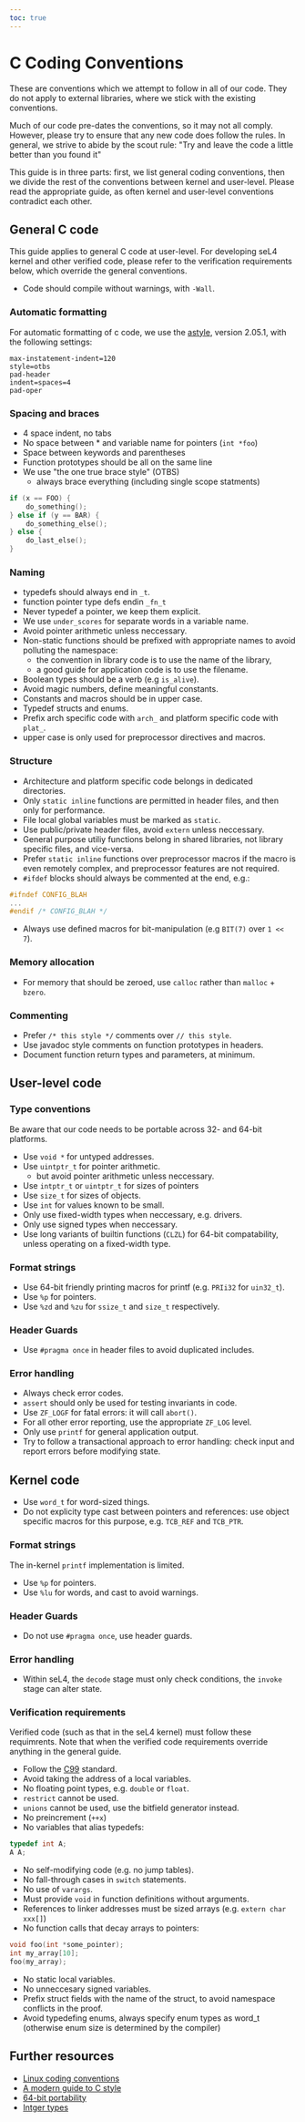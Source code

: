 ```yaml
---
toc: true
---
```


# C Coding Conventions

These are conventions which we attempt to follow in all of our code. They do not apply to external
libraries, where we stick with the existing conventions.

Much of our code pre-dates the conventions, so it may not all comply. However, please try to ensure
that any new code does follow the rules. In general, we strive to abide by the scout rule:
"Try and leave the code a little better than you found it"

This guide is in three parts: first, we list general coding conventions, then we divide the rest of
the conventions between kernel and user-level. Please read the appropriate guide, as often kernel
and user-level conventions contradict each other.

## General C code

This guide applies to general C code at user-level. For developing seL4 kernel and other verified
code, please refer to the verification requirements below, which override the general conventions.

* Code should compile without warnings, with `-Wall`.

### Automatic formatting

For automatic formatting of c code, we use the [astyle](http://astyle.sourceforge.net/), version 2.05.1, with the following settings:

```
max-instatement-indent=120
style=otbs
pad-header
indent=spaces=4
pad-oper
```

### Spacing and braces

* 4 space indent, no tabs
* No space between * and variable name for pointers (`int *foo`)
* Space between keywords and parentheses
* Function prototypes should be all on the same line
* We use "the one true brace style" (OTBS)
    * always brace everything (including single scope statments)
```c
if (x == FOO) {
    do_something();
} else if (y == BAR) {
    do_something_else();
} else {
    do_last_else();
}
```

### Naming

* typedefs should always end in `_t`.
* function pointer type defs endin `_fn_t`
* Never typedef a pointer, we keep them explicit.
* We use `under_scores` for separate words in a variable name.
* Avoid pointer arithmetic unless neccessary.
* Non-static functions should be prefixed with appropriate names to avoid polluting the namespace:
    * the convention in library code is to use the name of the library,
    * a good guide for application code is to use the filename.
* Boolean types should be a verb (e.g `is_alive`).
* Avoid magic numbers, define meaningful constants.
* Constants and macros should be in upper case.
* Typedef structs and enums.
* Prefix arch specific code with `arch_` and platform specific code with `plat_`.
* upper case is only used for preprocessor directives and macros. 

### Structure

* Architecture and platform specific code belongs in dedicated directories.
* Only `static inline` functions are permitted in header files, and then only for performance.
* File local global variables must be marked as `static`.
* Use public/private header files, avoid `extern` unless neccessary.
* General purpose utiliy functions belong in shared libraries, not library specific files, and
  vice-versa.
* Prefer `static inline` functions over preprocessor macros if the macro is even remotely complex,
  and preprocessor features are not required.
* `#ifdef` blocks should always be commented at the end, e.g.:
```c
#ifndef CONFIG_BLAH
...
#endif /* CONFIG_BLAH */
```
* Always use defined macros for bit-manipulation (e.g `BIT(7)` over `1 << 7`).

### Memory allocation

* For memory that should be zeroed, use `calloc` rather than `malloc` + `bzero`.

### Commenting

* Prefer `/* this style */` comments over `// this style`.
* Use javadoc style comments on function prototypes in headers.
* Document function return types and parameters, at minimum.

## User-level code

### Type conventions

Be aware that our code needs to be portable across 32- and 64-bit platforms.

* Use `void *` for untyped addresses.
* Use `uintptr_t` for pointer arithmetic.
    + but avoid pointer arithmetic unless neccessary.
* Use `intptr_t` or `uintptr_t` for sizes of pointers
* Use `size_t` for sizes of objects.
* Use `int` for values known to be small.
* Only use fixed-width types when neccessary, e.g. drivers.
* Only use signed types when neccessary.
* Use long variants of builtin functions (`CLZL`) for 64-bit compatability, unless operating on a
  fixed-width type.

### Format strings

* Use 64-bit friendly printing macros for printf (e.g. `PRIi32` for `uin32_t`).
* Use `%p` for pointers.
* Use `%zd` and `%zu` for `ssize_t` and `size_t` respectively.

### Header Guards

* Use `#pragma once` in header files to avoid duplicated includes.

### Error handling

* Always check error codes.
* `assert` should only be used for testing invariants in code.
* Use `ZF_LOGF` for fatal errors: it will call `abort()`.
* For all other error reporting, use the appropriate `ZF_LOG` level.
* Only use `printf` for general application output.
* Try to follow a transactional approach to error handling: check input and report errors before
  modifying state.

## Kernel code

* Use `word_t` for word-sized things.
* Do not explicity type cast between pointers and references: use object specific macros for this
  purpose, e.g. `TCB_REF` and `TCB_PTR`.

### Format strings

The in-kernel `printf` implementation is limited.

* Use `%p` for pointers.
* Use `%lu` for words, and cast to avoid warnings.

### Header Guards

* Do not use `#pragma once`, use header guards.

### Error handling

* Within seL4, the `decode` stage must only check conditions, the `invoke` stage can alter state.

### Verification requirements

Verified code (such as that in the seL4 kernel) must follow these requimrents. Note that when
the verified code requirements override anything in the general guide.

* Follow the [C99](http://www.open-std.org/jtc1/sc22/wg14/www/docs/n1256.pdf) standard.
* Avoid taking the address of a local variables.
* No floating point types, e.g. `double` or `float`.
* `restrict` cannot be used.
* `unions` cannot be used, use the bitfield generator instead.
* No preincrement (`++x`)
* No variables that alias typedefs:
```c
typedef int A;
A A;
```
* No self-modifying code (e.g. no jump tables).
* No fall-through cases in `switch` statements.
* No use of `varargs`.
* Must provide `void` in function definitions without arguments.
* References to linker addresses must be sized arrays (e.g. `extern char xxx[]`)
* No function calls that decay arrays to pointers:
```c
void foo(int *some_pointer);
int my_array[10];
foo(my_array);
```
* No static local variables.
* No unneccesary signed variables.
* Prefix struct fields with the name of the struct, to avoid namespace conflicts in the proof.
* Avoid typedefing enums, always specify enum types as word_t (otherwise enum size is determined by the compiler)

## Further resources

* [Linux coding conventions](http://www.kernel.org/doc/Documentation/CodingStyle)
* [A modern guide to C style](http://matt.sh/howto-c)
* [64-bit portability](https://google.github.io/styleguide/cppguide.html#64-bit_Portability)
* [Intger types](https://google.github.io/styleguide/cppguide.html#Integer_Types)

